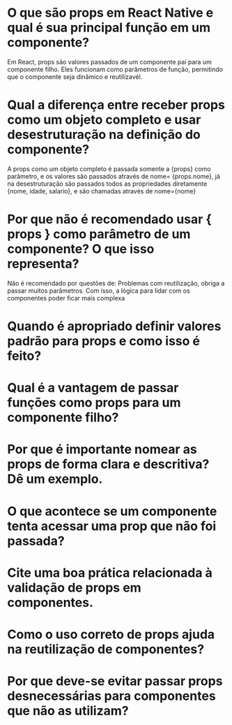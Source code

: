 # O que são props em React Native e qual é sua principal função em um componente?

Em React, props são valores passados de um componente pai para um componente filho. Eles funcionam como parâmetros de função, permitindo que o componente seja dinâmico e reutilizavél.

# Qual a diferença entre receber props como um objeto completo e usar desestruturação na definição do componente?

A props como um objeto completo é passada somente a {props} como parâmetro, e os valores são passados através de nome= {props.nome}, já na desestruturação são passados todos as propriedades diretamente {nome, idade, salario}, e são chamadas através de nome={nome}

# Por que não é recomendado usar { props } como parâmetro de um componente? O que isso representa?

Não é recomendado por questões de: Problemas com reutilização, obriga a passar muitos parâmetros. Com isso, a lógica para lidar com os componentes poder ficar mais complexa


# Quando é apropriado definir valores padrão para props e como isso é feito?



# Qual é a vantagem de passar funções como props para um componente filho?


# Por que é importante nomear as props de forma clara e descritiva? Dê um exemplo.


# O que acontece se um componente tenta acessar uma prop que não foi passada?


# Cite uma boa prática relacionada à validação de props em componentes.


# Como o uso correto de props ajuda na reutilização de componentes?


# Por que deve-se evitar passar props desnecessárias para componentes que não as utilizam?
